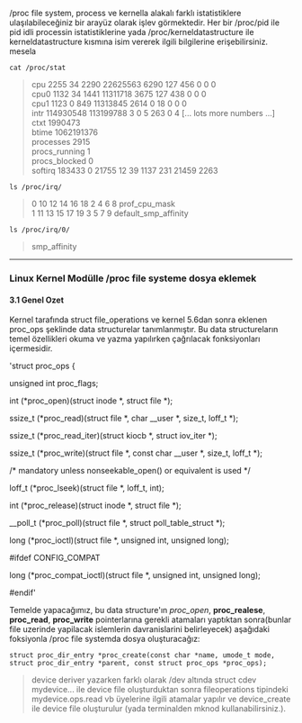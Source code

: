 /proc file system, process ve kernella alakalı farklı istatistiklere ulaşılabileceğiniz bir arayüz
olarak işlev görmektedir. Her bir /proc/pid ile pid idli processin istatistiklerine yada /proc/kerneldatastructure ile kerneldatastructure kısmına isim vererek ilgili bilgilerine erişebilirsiniz. mesela


```
cat /proc/stat
```
>cpu 2255 34 2290 22625563 6290 127 456 0 0 0 <br>
cpu0 1132 34 1441 11311718 3675 127 438 0 0 0 <br>
cpu1 1123 0 849 11313845 2614 0 18 0 0 0 <br>
intr 114930548 113199788 3 0 5 263 0 4 [... lots more numbers ...] <br>
ctxt 1990473 <br>
btime 1062191376 <br>
processes 2915 <br>
procs_running 1 <br>
procs_blocked 0 <br>
softirq 183433 0 21755 12 39 1137 231 21459 2263 

```
ls /proc/irq/
```
>0 10 12 14 16 18 2 4 6 8 prof_cpu_mask <br>
1 11 13 15 17 19 3 5 7 9 default_smp_affinity <br>

```
ls /proc/irq/0/
```
>smp_affinity <br>
------------------------

<h3>Linux Kernel Modülle /proc file systeme dosya eklemek</h3> 

<h4>3.1 Genel Ozet</h4>

Kernel tarafında struct file_operations ve kernel 5.6dan sonra eklenen proc_ops şeklinde data structurelar tanımlanmıştır. Bu data structureların temel özellikleri okuma ve yazma yapılırken çağrılacak fonksiyonları içermesidir.

'struct proc_ops {

unsigned int proc_flags;

int (*proc_open)(struct inode *, struct file *);

ssize_t (*proc_read)(struct file *, char __user *, size_t, loff_t *);

ssize_t (*proc_read_iter)(struct kiocb *, struct iov_iter *);

ssize_t (*proc_write)(struct file *, const char __user *, size_t, loff_t *);

/* mandatory unless nonseekable_open() or equivalent is used */

loff_t (*proc_lseek)(struct file *, loff_t, int);

int (*proc_release)(struct inode *, struct file *);

__poll_t (*proc_poll)(struct file *, struct poll_table_struct *);

long (*proc_ioctl)(struct file *, unsigned int, unsigned long);

#ifdef CONFIG_COMPAT

long (*proc_compat_ioctl)(struct file *, unsigned int, unsigned long);

#endif'

Temelde yapacağımız, bu data structure'ın *proc_open*, **proc_realese**, **proc_read**, **proc_write**
pointerlarına gerekli atamaları yaptıktan sonra(bunlar file uzerinde yapilacak islemlerin davranislarini belirleyecek) aşağıdaki foksiyonla /proc file systemda dosya oluşturacağız:

```struct proc_dir_entry *proc_create(const char *name, umode_t mode, struct proc_dir_entry *parent, const struct proc_ops *proc_ops);```

> device deriver yazarken farklı olarak /dev altında struct cdev mydevice... ile device file
oluşturduktan sonra fileoperations tipindeki mydevice.ops.read vb üyelerine ilgili atamalar yapılır
ve device_create ile device file oluşturulur (yada terminalden mknod kullanabilirsiniz.).
